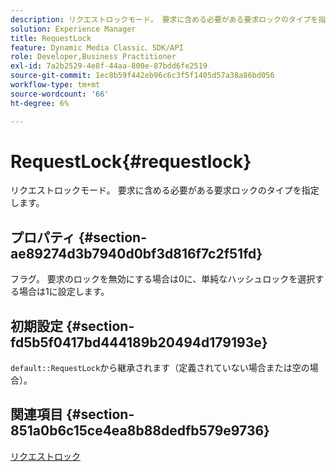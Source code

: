 ```yaml
---
description: リクエストロックモード。 要求に含める必要がある要求ロックのタイプを指定します。
solution: Experience Manager
title: RequestLock
feature: Dynamic Media Classic、SDK/API
role: Developer,Business Practitioner
exl-id: 7a2b2529-4e8f-44aa-800e-87bdd6fe2519
source-git-commit: 1ec8b59f442eb96c6c3f5f1405d57a38a86bd056
workflow-type: tm+mt
source-wordcount: '66'
ht-degree: 6%

---
```


# RequestLock{#requestlock}

リクエストロックモード。 要求に含める必要がある要求ロックのタイプを指定します。

## プロパティ {#section-ae89274d3b7940d0bf3d816f7c2f51fd}

フラグ。 要求のロックを無効にする場合は0に、単純なハッシュロックを選択する場合は1に設定します。

## 初期設定 {#section-fd5b5f0417bd444189b20494d179193e}

`default::RequestLock`から継承されます（定義されていない場合または空の場合）。

## 関連項目 {#section-851a0b6c15ce4ea8b88dedfb579e9736}

[リクエストロック](../../../../../is-api/image-catalog/image-serving-api-ref/c-image-catalog-reference/c-attributes-reference/r-requestlock.md#reference-8bbe2f581be847d3b9fa123e8e5e94b0)
